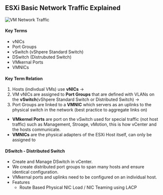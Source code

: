 ## ESXi Basic Network Traffic Explained
![VM Network Traffic](https://user-images.githubusercontent.com/111991325/209737771-87e5f408-5e49-46be-a849-8c46d539be29.png)

#### Key Terms
- vNICs
- Port Groups
- vSwitch (vShpere Standard Switch)
- DSwitch (Distrubuted Switch)
- VMkernal Ports
- VMNICs


#### Key Term Relation
 1. Hosts (indivdual VMs) use <b>vNICs</b> -> 
 2. VM vNICs are assigned to <b>Port Groups</b> that are defined with VLANs on the <b>vSwitch</b>(vShpere Standard Switch or Distributed Switch) -> 
 3. Port Groups are linked to a <b>VMNIC</b> which servers as an uplinks to the physical switch in the network (best practice to aggregate links on) 

- <b>VMkernel Ports</b> are port on the vSwitch used for special traffic (not host traffic) such as Management, Stroage, vMotion, this is how vCenter and the hosts communicate.
- <b>VMNICs</b> are the physical adapters of the ESXi Host itself, can only be assigned to 


#### DSwitch - Distributed Switch
- Create and Manage DSwitch in vCenter.
- We create distributed port groups to span many hosts and ensure identical configuration.
- VMkernal ports and uplinks need to be configured on an individual host.
- Features
  - Route Based Physical NIC Load / NIC Teaming using LACP 
